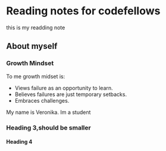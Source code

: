 # Reading notes for codefellows
this is my readding note
## About myself

### Growth Mindset
 To me growth midset is:
 - Views failure as an opportunity to learn.
 - Believes failures are just temporary setbacks.
 - Embraces challenges.




My name is Veronika. Im a student
### Heading 3,should be smaller
#### Heading 4
